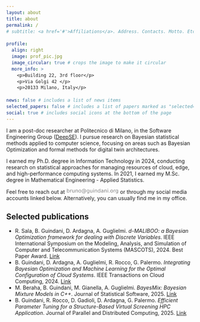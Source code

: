 ```yaml
---
layout: about
title: about
permalink: /
# subtitle: <a href='#'>Affiliations</a>. Address. Contacts. Motto. Etc.

profile:
  align: right
  image: prof_pic.jpg
  image_circular: true # crops the image to make it circular
  more_info: >
    <p>Building 22, 3rd floor</p>
    <p>Via Golgi 42 </p>
    <p>20133 Milano, Italy</p>

news: false # includes a list of news items
selected_papers: false # includes a list of papers marked as "selected={true}"
social: true # includes social icons at the bottom of the page
---
```


I am a post-doc researcher at Politecnico di Milano, in the Software Engineering Group ([DeepSE](https://www.deepse.deib.polimi.it)).
I pursue research on Bayesian statistical methods applied to computer science, focusing on areas such as Bayesian Optimization and formal methods for digital twin architectures.

I earned my Ph.D. degree in Information Technology in 2024, conducting research on statistical approaches for managing resources of cloud, edge, and high-performance computing systems.
In 2021, I earned my M.Sc. degree in Mathematical Engineering - Applied Statistics.

Feel free to reach out at <img src="/assets/img/mail.png" alt="address" height="15" width="auto"/> or through my social media accounts linked below.
Alternatively, you can usually find me in my office.

## Selected publications

- R. Sala, B. Guindani, D. Ardagna, A. Guglielmi. _d-MALIBOO: a Bayesian Optimization framework for dealing with Discrete Variables_. IEEE International Symposium on the Modeling, Analysis, and Simulation of Computer and Telecommunication Systems (MASCOTS), 2024. Best Paper Award. [Link](https://doi.org/10.1109/MASCOTS64422.2024.10786339)
- B. Guindani, D. Ardagna, A. Guglielmi, R. Rocco, G. Palermo. _Integrating Bayesian Optimization and Machine Learning for the Optimal Configuration of Cloud Systems_. IEEE Transactions on Cloud Computing, 2024. [Link](https://doi.org/10.1109/TCC.2024.3361070)
- M. Beraha, B. Guindani, M. Gianella, A. Guglielmi. _BayesMix: Bayesian Mixture Models in C++_. Journal of Statistical Software, 2025. [Link](https://doi.org/10.18637/jss.v112.i09)
- B. Guindani, R. Rocco, D. Gadioli, D. Ardagna, G. Palermo. _Efficient Parameter Tuning for a Structure-Based Virtual Screening HPC Application_. Journal of Parallel and Distributed Computing, 2025. [Link](https://doi.org/10.1016/j.jpdc.2025.105087)
